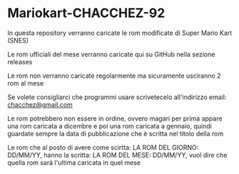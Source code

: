 # Mariokart-CHACCHEZ-92
In questa repository verranno caricate le rom modificate di Super Mario Kart (SNES)

Le rom ufficiali del mese verranno caricate qui su GitHub nella sezione releases

Le rom non verranno caricate regolarmente ma sicuramente usciranno 2 rom al mese

Se volete consigliarci che programmi usare scrivetecelo all'indirizzo email: chacchez@gmail.com

Le rom potrebbero non essere in ordine, ovvero magari per prima appare una rom caricata a dicembre e poi una rom caricata a gennaio, quindi guardate sempre la data di pubblicazione che è scritta nel titolo della rom

Le rom che al posto di avere come scirtta: LA ROM DEL GIORNO: DD/MM/YY, hanno la scritta: LA ROM DEL MESE: DD/MM/YY, vuol dire che quella rom sarà l'ultima caricata in quel mese
